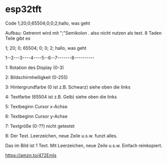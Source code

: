 # esp32tft
Code 1;20;0;65504;0;0;2;hallo, was geht

Aufbau: Getrennt wird mit ";"Semikolon . also nicht nutzen als text. 8 Taden Teile gibt es

1; 20; 0; 65504; 0; 0; 2; hallo, was geht

1--2---3----4----5--6--7-------8----------

1: Rotation des Display (0-3)

2: Bildschirmhelligkeit (0-255)

3: Hintergrundfarbe (0 ist z.B. Schwarz) siehe oben die links

4: Textfarbe (65504 ist z.B. Gelb) siehe oben die links

5: Textbeginn Cursor x-Achse

6: Textbeginn Cursor y-Achse

7: Textgröße (0-??) nicht getestet

8: Der Text. Leerzeichen, neue Zeile u.s.w. funzt alles.

Das im Bild ist 1 Text. Mit Leerzeichen, neue Zeile u.s.w. Einfach reinkopiert.

https://amzn.to/472Emls
